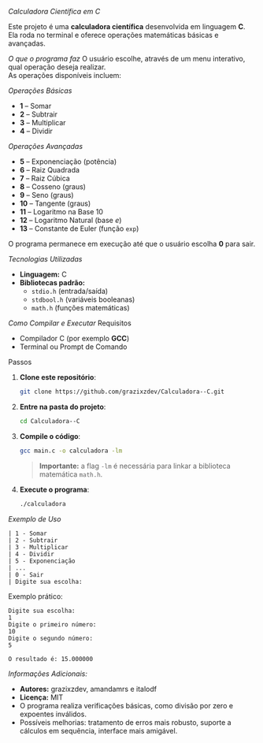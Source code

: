 *Calculadora Científica em C*

Este projeto é uma **calculadora científica** desenvolvida em linguagem **C**.  
Ela roda no terminal e oferece operações matemáticas básicas e avançadas.

*O que o programa faz*
O usuário escolhe, através de um menu interativo, qual operação deseja realizar.  
As operações disponíveis incluem:

*Operações Básicas*
- **1** – Somar  
- **2** – Subtrair  
- **3** – Multiplicar  
- **4** – Dividir  

*Operações Avançadas*
- **5** – Exponenciação (potência)  
- **6** – Raiz Quadrada  
- **7** – Raiz Cúbica  
- **8** – Cosseno (graus)  
- **9** – Seno (graus)  
- **10** – Tangente (graus)  
- **11** – Logaritmo na Base 10  
- **12** – Logaritmo Natural (base *e*)  
- **13** – Constante de Euler (função `exp`)  

O programa permanece em execução até que o usuário escolha **0** para sair.


*Tecnologias Utilizadas*
- **Linguagem:** C  
- **Bibliotecas padrão:**  
  - `stdio.h` (entrada/saída)  
  - `stdbool.h` (variáveis booleanas)  
  - `math.h` (funções matemáticas)  

*Como Compilar e Executar*
Requisitos
- Compilador C (por exemplo **GCC**)
- Terminal ou Prompt de Comando

Passos
1. **Clone este repositório**:
   ```bash
   git clone https://github.com/grazixzdev/Calculadora--C.git
   ```
2. **Entre na pasta do projeto**:
   ```bash
   cd Calculadora--C
   ```
3. **Compile o código**:
   ```bash
   gcc main.c -o calculadora -lm
   ```
   > **Importante:** a flag `-lm` é necessária para linkar a biblioteca matemática `math.h`.

4. **Execute o programa**:
   ```bash
   ./calculadora
   ```

*Exemplo de Uso*

```
| 1 - Somar
| 2 - Subtrair
| 3 - Multiplicar
| 4 - Dividir
| 5 - Exponenciação
| ...
| 0 - Sair
| Digite sua escolha:
```

Exemplo prático:
```
Digite sua escolha:
1
Digite o primeiro número:
10
Digite o segundo número:
5

O resultado é: 15.000000
```


*Informações Adicionais:*
- **Autores:** grazixzdev, amandamrs e italodf  
- **Licença:** MIT 
- O programa realiza verificações básicas, como divisão por zero e expoentes inválidos.  
- Possíveis melhorias: tratamento de erros mais robusto, suporte a cálculos em sequência, interface mais amigável.
